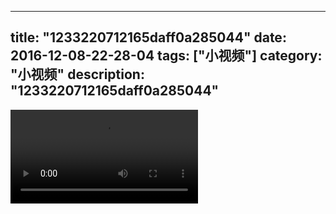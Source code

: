 
---
title: "1233220712165daff0a285044"
date: 2016-12-08-22-28-04
tags: ["小视频"]
category: "小视频"
description: "1233220712165daff0a285044"
---
<video src="http://ohtsqip0g.bkt.clouddn.com/1233220712165daff0a285044.mp4" controls="controls"></video>
